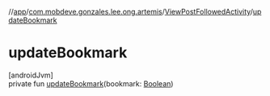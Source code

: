 //[app](../../../index.md)/[com.mobdeve.gonzales.lee.ong.artemis](../index.md)/[ViewPostFollowedActivity](index.md)/[updateBookmark](update-bookmark.md)

# updateBookmark

[androidJvm]\
private fun [updateBookmark](update-bookmark.md)(bookmark: [Boolean](https://kotlinlang.org/api/latest/jvm/stdlib/kotlin/-boolean/index.html))
